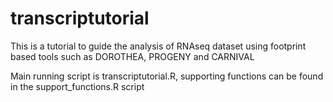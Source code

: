 # transcriptutorial
This is a tutorial to guide the analysis of RNAseq dataset using footprint based tools such as DOROTHEA, PROGENY and CARNIVAL

Main running script is transcriptutorial.R, supporting functions can be found in the support_functions.R script
